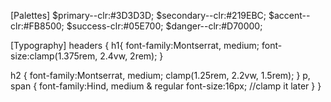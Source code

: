 [Palettes]
$primary--clr:#3D3D3D;
$secondary--clr:#219EBC;
$accent--clr:#FB8500;
$success-clr:#05E700;
$danger--clr:#D70000;

[Typography]
headers {
   h1{ font-family:Montserrat, medium;
    font-size:clamp(1.375rem, 2.4vw, 2rem);
   }

   h2 {
    font-family:Montserrat, medium;
    clamp(1.25rem, 2.2vw, 1.5rem);
   }
   p, span {
    font-family:Hind, medium & regular
    font-size:16px; //clamp it later
   }
}

